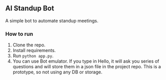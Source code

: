 ## AI Standup Bot

A simple bot to automate standup meetings.

### How to run
1. Clone the repo.
2. Install requirements.
3. Run `python app.py`.
4. You can use Bot emulator. If you type in Hello, it will ask you series of questions and will store them in a json file in the project repo. This is a prototype, so not using any DB or storage.
